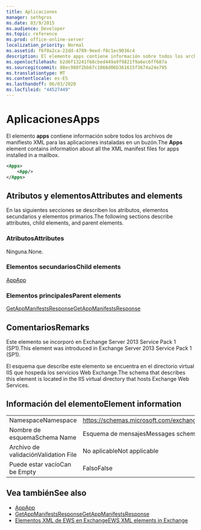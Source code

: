 ```yaml
---
title: Aplicaciones
manager: sethgros
ms.date: 03/9/2015
ms.audience: Developer
ms.topic: reference
ms.prod: office-online-server
localization_priority: Normal
ms.assetid: f6f0a2ca-22dd-4789-9eed-f0c1ec9036c4
description: El elemento apps contiene información sobre todos los archivos de manifiesto XML para las aplicaciones instaladas en un buzón.
ms.openlocfilehash: b2d6f13241f68cbed449a9f9821f9a6ec6ff687a
ms.sourcegitcommit: 88ec988f2bb67c1866d06b361615f3674a24e795
ms.translationtype: MT
ms.contentlocale: es-ES
ms.lasthandoff: 06/03/2020
ms.locfileid: "44527449"
---
```

# <a name="apps"></a><span data-ttu-id="b7e20-103">Aplicaciones</span><span class="sxs-lookup"><span data-stu-id="b7e20-103">Apps</span></span>

<span data-ttu-id="b7e20-104">El elemento **apps** contiene información sobre todos los archivos de manifiesto XML para las aplicaciones instaladas en un buzón.</span><span class="sxs-lookup"><span data-stu-id="b7e20-104">The **Apps** element contains information about all the XML manifest files for apps installed in a mailbox.</span></span> 
  
```XML
<Apps>
    <App/>
</Apps>
```

## <a name="attributes-and-elements"></a><span data-ttu-id="b7e20-105">Atributos y elementos</span><span class="sxs-lookup"><span data-stu-id="b7e20-105">Attributes and elements</span></span>

<span data-ttu-id="b7e20-106">En las siguientes secciones se describen los atributos, elementos secundarios y elementos primarios.</span><span class="sxs-lookup"><span data-stu-id="b7e20-106">The following sections describe attributes, child elements, and parent elements.</span></span>
  
### <a name="attributes"></a><span data-ttu-id="b7e20-107">Atributos</span><span class="sxs-lookup"><span data-stu-id="b7e20-107">Attributes</span></span>

<span data-ttu-id="b7e20-108">Ninguna.</span><span class="sxs-lookup"><span data-stu-id="b7e20-108">None.</span></span>
  
### <a name="child-elements"></a><span data-ttu-id="b7e20-109">Elementos secundarios</span><span class="sxs-lookup"><span data-stu-id="b7e20-109">Child elements</span></span>

[<span data-ttu-id="b7e20-110">App</span><span class="sxs-lookup"><span data-stu-id="b7e20-110">App</span></span>](app.md)
  
### <a name="parent-elements"></a><span data-ttu-id="b7e20-111">Elementos principales</span><span class="sxs-lookup"><span data-stu-id="b7e20-111">Parent elements</span></span>

[<span data-ttu-id="b7e20-112">GetAppManifestsResponse</span><span class="sxs-lookup"><span data-stu-id="b7e20-112">GetAppManifestsResponse</span></span>](getappmanifestsresponse.md)
  
## <a name="remarks"></a><span data-ttu-id="b7e20-113">Comentarios</span><span class="sxs-lookup"><span data-stu-id="b7e20-113">Remarks</span></span>

<span data-ttu-id="b7e20-114">Este elemento se incorporó en Exchange Server 2013 Service Pack 1 (SP1).</span><span class="sxs-lookup"><span data-stu-id="b7e20-114">This element was introduced in Exchange Server 2013 Service Pack 1 (SP1).</span></span>
  
<span data-ttu-id="b7e20-115">El esquema que describe este elemento se encuentra en el directorio virtual IIS que hospeda los servicios Web Exchange.</span><span class="sxs-lookup"><span data-stu-id="b7e20-115">The schema that describes this element is located in the IIS virtual directory that hosts Exchange Web Services.</span></span>
  
## <a name="element-information"></a><span data-ttu-id="b7e20-116">Información del elemento</span><span class="sxs-lookup"><span data-stu-id="b7e20-116">Element information</span></span>

|||
|:-----|:-----|
|<span data-ttu-id="b7e20-117">Namespace</span><span class="sxs-lookup"><span data-stu-id="b7e20-117">Namespace</span></span>  <br/> |https://schemas.microsoft.com/exchange/services/2006/messages  <br/> |
|<span data-ttu-id="b7e20-118">Nombre de esquema</span><span class="sxs-lookup"><span data-stu-id="b7e20-118">Schema Name</span></span>  <br/> |<span data-ttu-id="b7e20-119">Esquema de mensajes</span><span class="sxs-lookup"><span data-stu-id="b7e20-119">Messages schema</span></span>  <br/> |
|<span data-ttu-id="b7e20-120">Archivo de validación</span><span class="sxs-lookup"><span data-stu-id="b7e20-120">Validation File</span></span>  <br/> |<span data-ttu-id="b7e20-121">No aplicable</span><span class="sxs-lookup"><span data-stu-id="b7e20-121">Not applicable</span></span>  <br/> |
|<span data-ttu-id="b7e20-122">Puede estar vacío</span><span class="sxs-lookup"><span data-stu-id="b7e20-122">Can be Empty</span></span>  <br/> |<span data-ttu-id="b7e20-123">Falso</span><span class="sxs-lookup"><span data-stu-id="b7e20-123">False</span></span>  <br/> |
   
## <a name="see-also"></a><span data-ttu-id="b7e20-124">Vea también</span><span class="sxs-lookup"><span data-stu-id="b7e20-124">See also</span></span>

- [<span data-ttu-id="b7e20-125">App</span><span class="sxs-lookup"><span data-stu-id="b7e20-125">App</span></span>](app.md)
- [<span data-ttu-id="b7e20-126">GetAppManifestsResponse</span><span class="sxs-lookup"><span data-stu-id="b7e20-126">GetAppManifestsResponse</span></span>](getappmanifestsresponse.md)
- [<span data-ttu-id="b7e20-127">Elementos XML de EWS en Exchange</span><span class="sxs-lookup"><span data-stu-id="b7e20-127">EWS XML elements in Exchange</span></span>](ews-xml-elements-in-exchange.md)

